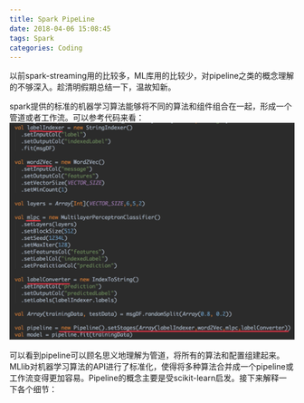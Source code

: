 ```yaml
---
title: Spark PipeLine
date: 2018-04-06 15:08:45
tags: Spark
categories: Coding
---
```


以前spark-streaming用的比较多，ML库用的比较少，对pipeline之类的概念理解的不够深入。趁清明假期总结一下，温故知新。

spark提供的标准的机器学习算法能够将不同的算法和组件组合在一起，形成一个管道或者工作流。可以参考代码来看：
![高山仰止](https://raw.githubusercontent.com/Hunglish/Blog-Photos/master/picture/20180406PIPELINE01.jpg)

可以看到pipeline可以顾名思义地理解为管道，将所有的算法和配置组建起来。MLlib对机器学习算法的API进行了标准化，使得将多种算法合并成一个pipeline或工作流变得更加容易。Pipeline的概念主要是受scikit-learn启发。接下来解释一下各个细节：


